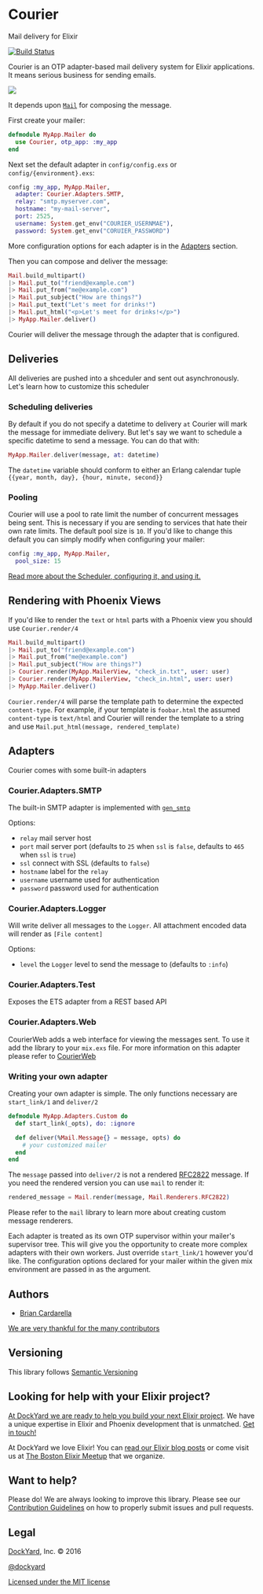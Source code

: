 # Courier

Mail delivery for Elixir

[![Build Status](https://secure.travis-ci.org/DockYard/courier.svg?branch=master)](http://travis-ci.org/DockYard/courier)

Courier is an OTP adapter-based mail delivery system for Elixir applications. It means serious business for sending emails.

![](http://i.imgur.com/2DPqwPw.jpg)

It depends upon [`Mail`](https://github.com/DockYard/elixir-mail) for composing the message.

First create your mailer:

```elixir
defmodule MyApp.Mailer do
  use Courier, otp_app: :my_app
end
```

Next set the default adapter in `config/config.exs` or `config/{environment}.exs`:

```elixir
config :my_app, MyApp.Mailer,
  adapter: Courier.Adapters.SMTP,
  relay: "smtp.myserver.com",
  hostname: "my-mail-server",
  port: 2525,
  username: System.get_env("COURIER_USERNMAE"),
  password: System.get_env("CORUIER_PASSWORD")
```

More configuration options for each adapter is in the [Adapters](#Adapters) section.

Then you can compose and deliver the message:

```elixir
Mail.build_multipart()
|> Mail.put_to("friend@example.com")
|> Mail.put_from("me@example.com")
|> Mail.put_subject("How are things?")
|> Mail.put_text("Let's meet for drinks!")
|> Mail.put_html("<p>Let's meet for drinks!</p>")
|> MyApp.Mailer.deliver()
```

Courier will deliver the message through the adapter that is configured.

## Deliveries

All deliveries are pushed into a shceduler and sent out asynchronously.
Let's learn how to customize this scheduler

### Scheduling deliveries

By default if you do not specify a datetime to delivery `at` Courier
will mark the message for immediate delivery. But let's say we want to
schedule a specific datetime to send a message. You can do that with:

```elixir
MyApp.Mailer.deliver(message, at: datetime)
```

The `datetime` variable should conform to either an Erlang calendar
tuple `{{year, month, day}, {hour, minute, second}}`

### Pooling

Courier will use a pool to rate limit the number of concurrent messages
being sent. This is necessary if you are sending to services that hate
their own rate limits. The default pool size is `10`. If you'd like to
change this default you can simply modify when configuring your mailer:


```elixir
config :my_app, MyApp.Mailer,
  pool_size: 15
```

[Read more about the Scheduler, configuring it, and using
it.](https://hexdocs.pm/courier/Courier.Scheduler.html)


## Rendering with Phoenix Views

If you'd like to render the `text` or `html` parts with a Phoenix view
you should use `Courier.render/4`

```elixir
Mail.build_multipart()
|> Mail.put_to("friend@example.com")
|> Mail.put_from("me@example.com")
|> Mail.put_subject("How are things?")
|> Courier.render(MyApp.MailerView, "check_in.txt", user: user)
|> Courier.render(MyApp.MailerView, "check_in.html", user: user)
|> MyApp.Mailer.deliver()
```

`Courier.render/4` will parse the template path to determine the
expected `content-type`. For example, if your template is `foobar.html`
the assumed `content-type` is `text/html` and Courier will render the
template to a string and use `Mail.put_html(message, rendered_template)`

## Adapters

Courier comes with some built-in adapters

### Courier.Adapters.SMTP

The built-in SMTP adapter is implemented with [`gen_smtp`](https://github.com/Vagabond/gen_smtp)

Options:

- `relay` mail server host
- `port` mail server port (defaults to `25` when `ssl` is `false`, defaults to `465` when `ssl` is `true`)
- `ssl` connect with SSL (defaults to `false`)
- `hostname` label for the `relay`
- `username` username used for authentication
- `password` password used for authentication

### Courier.Adapters.Logger

Will write deliver all messages to the `Logger`. All attachment encoded data will
render as `[File content]`

Options:
- `level` the `Logger` level to send the message to (defaults to `:info`)

### Courier.Adapters.Test

Exposes the ETS adapter from a REST based API

### Courier.Adapters.Web

CourierWeb adds a web interface for viewing the messages sent. To use it
add the library to your `mix.exs` file.  For more information on this adapter please refer to
[CourierWeb](https://github.com/DockYard/courier_web)

### Writing your own adapter

Creating your own adapter is simple. The only functions necessary are
`start_link/1` and `deliver/2`

```elixir
defmodule MyApp.Adapters.Custom do
  def start_link(_opts), do: :ignore

  def deliver(%Mail.Message{} = message, opts) do
    # your customized mailer
  end
end
```

The `message` passed into `deliver/2` is not a rendered [RFC2822](https://www.ietf.org/rfc/rfc2822.txt) message.
If you need the rendered version you can use `mail` to render it:

```elixir
rendered_message = Mail.render(message, Mail.Renderers.RFC2822)
```

Please refer to the `mail` library to learn more about creating custom
message renderers.

Each adapter is treated as its own OTP supervisor within your mailer's
supervisor tree. This will give you the opportunity to create more
complex adapters with their own workers. Just override
`start_link/1` however you'd like. The configuration options declared
for your mailer within the given mix environment are passed in as the
argument.

## Authors ##

* [Brian Cardarella](http://twitter.com/bcardarella)

[We are very thankful for the many contributors](https://github.com/dockyard/courier/graphs/contributors)

## Versioning ##

This library follows [Semantic Versioning](http://semver.org)

## Looking for help with your Elixir project? ##

[At DockYard we are ready to help you build your next Elixir project](https://dockyard.com/phoenix-consulting). We have a unique expertise in Elixir and Phoenix development that is unmatched. [Get in touch!](https://dockyard.com/contact/hire-us)

At DockYard we love Elixir! You can [read our Elixir blog posts](https://dockyard.com/blog/categories/elixir)
or come visit us at [The Boston Elixir Meetup](http://www.meetup.com/Boston-Elixir/) that we organize.

## Want to help? ##

Please do! We are always looking to improve this library. Please see our
[Contribution Guidelines](https://github.com/dockyard/courier/blob/master/CONTRIBUTING.md)
on how to properly submit issues and pull requests.

## Legal ##

[DockYard](http://dockyard.com/), Inc. &copy; 2016

[@dockyard](http://twitter.com/dockyard)

[Licensed under the MIT license](http://www.opensource.org/licenses/mit-license.php)

